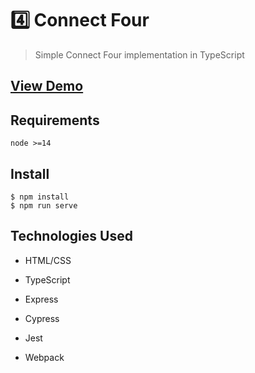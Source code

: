 # 4️⃣ Connect Four

> Simple Connect Four implementation in TypeScript

## [View Demo](https://mhborthwick.github.io/connect4/)

## Requirements

```
node >=14
```

## Install

```
$ npm install
$ npm run serve
```

## Technologies Used

- HTML/CSS

- TypeScript

- Express

- Cypress

- Jest

- Webpack
